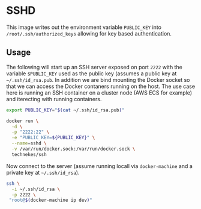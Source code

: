 # SSHD

This image writes out the environment variable `PUBLIC_KEY` into `/root/.ssh/authorized_keys` allowing for key based authentication.

## Usage

The following will start up an SSH server exposed on port `2222` with the variable `$PUBLIC_KEY` used as the public key (assumes a public key at `~/.ssh/id_rsa.pub`. In addition we are bind mounting the Docker socket so that we can access the Docker contaners running on the host. The use case here is running an SSH container on a cluster node (AWS ECS for example) and iterecting with running containers.

```sh
export PUBLIC_KEY="$(cat ~/.ssh/id_rsa.pub)"

docker run \
  -d \
  -p "2222:22" \
  -e "PUBLIC_KEY=${PUBLIC_KEY}" \
  --name=sshd \
  -v /var/run/docker.sock:/var/run/docker.sock \
  technekes/ssh
```

Now connect to the server (assume running locall via `docker-machine` and a private key at `~/.ssh/id_rsa`).

```sh
ssh \
  -i ~/.ssh/id_rsa \
  -p 2222 \
 "root@$(docker-machine ip dev)"
```
